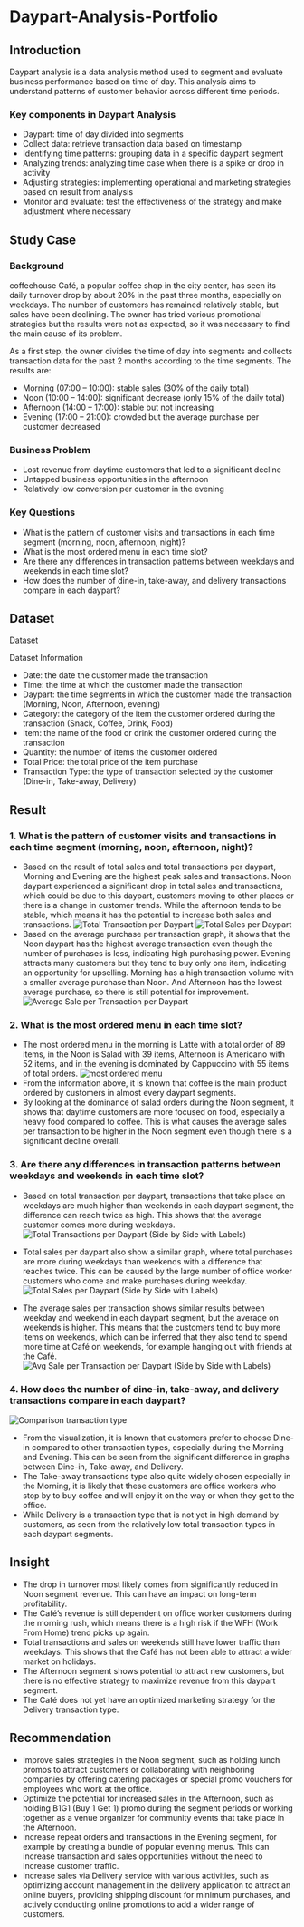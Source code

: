 # Daypart-Analysis-Portfolio

## Introduction
Daypart analysis is a data analysis method used to segment and evaluate business performance based on time of day. This analysis aims to understand patterns of customer behavior across different time periods.
### Key components in Daypart Analysis
-	Daypart: time of day divided into segments
-	Collect data: retrieve transaction data based on timestamp
-	Identifying time patterns: grouping data in a specific daypart segment
-	Analyzing trends: analyzing time case when there is a spike or drop in activity
-	Adjusting strategies: implementing operational and marketing strategies based on result from analysis
-	Monitor and evaluate: test the effectiveness of the strategy and make adjustment where necessary

## Study Case
### Background
coffeehouse Café, a popular coffee shop in the city center, has seen its daily turnover drop by about 20% in the past three months, especially on weekdays. The number of customers has remained relatively stable, but sales have been declining. The owner has tried various promotional strategies but the results were not as expected, so it was necessary to find the main cause of its problem.

As a first step, the owner divides the time of day into segments and collects transaction data for the past 2 months according to the time segments. The results are:
-	Morning (07:00 – 10:00): stable sales (30% of the daily total)
-	Noon (10:00 – 14:00): significant decrease (only 15% of the daily total)
-	Afternoon (14:00 – 17:00): stable but not increasing
-	Evening (17:00 – 21:00): crowded but the average purchase per customer decreased
### Business Problem
-	Lost revenue from daytime customers that led to a significant decline
-	Untapped business opportunities in the afternoon
-	Relatively low conversion per customer in the evening
### Key Questions
-	What is the pattern of customer visits and transactions in each time segment (morning, noon, afternoon, night)?
-	What is the most ordered menu in each time slot?
-	Are there any differences in transaction patterns between weekdays and weekends in each time slot?
-	How does the number of dine-in, take-away, and delivery transactions compare in each daypart?
  
## Dataset
<a href="https://github.com/dzikrinasilmi/Daypart-Analysis-Portfolio/blob/main/CoffeeHouseCafeDataset.csv">Dataset</a>

Dataset Information
-	Date: the date the customer made the transaction
-	Time: the time at which the customer made the transaction
-	Daypart: the time segments in which the customer made the transaction (Morning, Noon, Afternoon, evening)
-	Category: the category of the item the customer ordered during the transaction (Snack, Coffee, Drink, Food)
-	Item: the name of the food or drink the customer ordered during the transaction
-	Quantity: the number of items the customer ordered
-	Total Price: the total price of the item purchase
-	Transaction Type: the type of transaction selected by the customer (Dine-in, Take-away, Delivery)

## Result
### 1. What is the pattern of customer visits and transactions in each time segment (morning, noon, afternoon, night)?
-	Based on the result of total sales and total transactions per daypart, Morning and Evening are the highest peak sales and transactions. Noon daypart experienced a significant drop in total sales and transactions, which could be due to this daypart, customers moving to other places or there is a change in customer trends. While the afternoon tends to be stable, which means it has the potential to increase both sales and transactions.
![Total Transaction per Daypart](https://github.com/user-attachments/assets/ff2d0520-cf45-41db-84de-a17fbb5b5626)
![Total Sales per Daypart](https://github.com/user-attachments/assets/5a31705e-782a-49ab-ace0-e82fb1ba8aa1)
-	Based on the average purchase per transaction graph, it shows that the Noon daypart has the highest average transaction even though the number of purchases is less, indicating high purchasing power. Evening attracts many customers but they tend to buy only one item, indicating an opportunity for upselling. Morning has a high transaction volume with a smaller average purchase than Noon. And Afternoon has the lowest average purchase, so there is still potential for improvement.
![Average Sale per Transaction per Daypart](https://github.com/user-attachments/assets/f19b2112-8dde-4752-b7ab-b212480db184)

### 2. What is the most ordered menu in each time slot?
-	The most ordered menu in the morning is Latte with a total order of 89 items, in the Noon is Salad with 39 items, Afternoon is Americano with 52 items, and in the evening is dominated by Cappuccino with 55 items of total orders.
![most ordered menu](https://github.com/user-attachments/assets/9600ce35-50c2-469e-8b02-b55a3f8ae324)
-	From the information above, it is known that coffee is the main product ordered by customers in almost every daypart segments.
-	By looking at the dominance of salad orders during the Noon segment, it shows that daytime customers are more focused on food, especially a heavy food compared to coffee. This is what causes the average sales per transaction to be higher in the Noon segment even though there is a significant decline overall.

### 3. Are there any differences in transaction patterns between weekdays and weekends in each time slot?
-	Based on total transaction per daypart, transactions that take place on weekdays are much higher than weekends in each daypart segment, the difference can reach twice as high. This shows that the average customer comes more during weekdays. ![Total Transactions per Daypart (Side by Side with Labels)](https://github.com/user-attachments/assets/3ed325c6-2159-41aa-b0e8-90ecd0cbdee7)

-	Total sales per daypart also show a similar graph, where total purchases are more during weekdays than weekends with a difference that reaches twice. This can be caused by the large number of office worker customers who come and make purchases during weekday. ![Total Sales per Daypart (Side by Side with Labels)](https://github.com/user-attachments/assets/c48a6b70-5918-4be3-a15d-2e2b921aad12)

-	The average sales per transaction shows similar results between weekday and weekend in each daypart segment, but the average on weekends is higher. This means that the customers tend to buy more items on weekends, which can be inferred that they also tend to spend more time at Café on weekends, for example hanging out with friends at the Café. ![Avg Sale per Transaction per Daypart (Side by Side with Labels)](https://github.com/user-attachments/assets/b72d3ee6-79d9-4134-9fa5-c6f07f599b58)

### 4. How does the number of dine-in, take-away, and delivery transactions compare in each daypart?
![Comparison transaction type](https://github.com/user-attachments/assets/80d7bd98-c875-4a13-b7f9-98c427997038)

-	From the visualization, it is known that customers prefer to choose Dine-in compared to other transaction types, especially during the Morning and Evening. This can be seen from the significant difference in graphs between Dine-in, Take-away, and Delivery.
-	The Take-away transactions type also quite widely chosen especially in the Morning, it is likely that these customers are office workers who stop by to buy coffee and will enjoy it on the way or when they get to the office.
-	While Delivery is a transaction type that is not yet in high demand by customers, as seen from the relatively low total transaction types in each daypart segments.

## Insight
-	The drop in turnover most likely comes from significantly reduced in Noon segment revenue. This can have an impact on long-term profitability.
-	The Café’s revenue is still dependent on office worker customers during the morning rush, which means there is a high risk if the WFH (Work From Home) trend picks up again.
-	Total transactions and sales on weekends still have lower traffic than weekdays. This shows that the Café has not been able to attract a wider market on holidays.
-	The Afternoon segment shows potential to attract new customers, but there is no effective strategy to maximize revenue from this daypart segment.
-	The Café does not yet have an optimized marketing strategy for the Delivery transaction type.

## Recommendation
-	Improve sales strategies in the Noon segment, such as holding lunch promos to attract customers or collaborating with neighboring companies by offering catering packages or special promo vouchers for employees who work at the office.
-	Optimize the potential for increased sales in the Afternoon, such as holding B1G1 (Buy 1 Get 1) promo during the segment periods or working together as a venue organizer for community events that take place in the Afternoon.
-	Increase repeat orders and transactions in the Evening segment, for example by creating a bundle of popular evening menus. This can increase transaction and sales opportunities without the need to increase customer traffic.
-	Increase sales via Delivery service with various activities, such as optimizing account management in the delivery application to attract an online buyers, providing shipping discount for minimum purchases, and actively conducting online promotions to add a wider range of customers.

